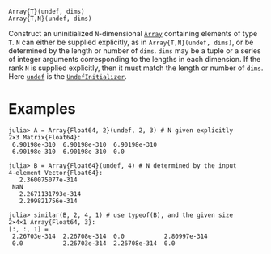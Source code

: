 ```
Array{T}(undef, dims)
Array{T,N}(undef, dims)
```

Construct an uninitialized `N`-dimensional [`Array`](@ref) containing elements of type `T`. `N` can either be supplied explicitly, as in `Array{T,N}(undef, dims)`, or be determined by the length or number of `dims`. `dims` may be a tuple or a series of integer arguments corresponding to the lengths in each dimension. If the rank `N` is supplied explicitly, then it must match the length or number of `dims`. Here [`undef`](@ref) is the [`UndefInitializer`](@ref).

# Examples

```julia-repl
julia> A = Array{Float64, 2}(undef, 2, 3) # N given explicitly
2×3 Matrix{Float64}:
 6.90198e-310  6.90198e-310  6.90198e-310
 6.90198e-310  6.90198e-310  0.0

julia> B = Array{Float64}(undef, 4) # N determined by the input
4-element Vector{Float64}:
   2.360075077e-314
 NaN
   2.2671131793e-314
   2.299821756e-314

julia> similar(B, 2, 4, 1) # use typeof(B), and the given size
2×4×1 Array{Float64, 3}:
[:, :, 1] =
 2.26703e-314  2.26708e-314  0.0           2.80997e-314
 0.0           2.26703e-314  2.26708e-314  0.0
```
